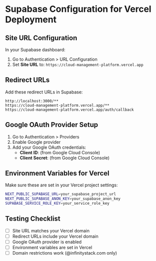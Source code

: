 # Supabase Configuration for Vercel Deployment

## Site URL Configuration
In your Supabase dashboard:

1. Go to Authentication > URL Configuration
2. Set **Site URL** to: `https://cloud-management-platform.vercel.app`

## Redirect URLs
Add these redirect URLs in Supabase:
```
http://localhost:3000/**
https://cloud-management-platform.vercel.app/**
https://cloud-management-platform.vercel.app/auth/callback
```

## Google OAuth Provider Setup
1. Go to Authentication > Providers
2. Enable Google provider
3. Add your Google OAuth credentials:
   - **Client ID**: (from Google Cloud Console)
   - **Client Secret**: (from Google Cloud Console)

## Environment Variables for Vercel
Make sure these are set in your Vercel project settings:

```bash
NEXT_PUBLIC_SUPABASE_URL=your_supabase_project_url
NEXT_PUBLIC_SUPABASE_ANON_KEY=your_supabase_anon_key
SUPABASE_SERVICE_ROLE_KEY=your_service_role_key
```

## Testing Checklist
- [ ] Site URL matches your Vercel domain
- [ ] Redirect URLs include your Vercel domain
- [ ] Google OAuth provider is enabled
- [ ] Environment variables are set in Vercel
- [ ] Domain restrictions work (@infinitystack.com only)